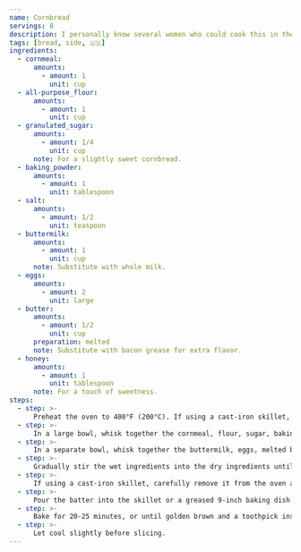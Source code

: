 ```yaml
---
name: Cornbread
servings: 8
description: I personally know several women who could cook this in their sleep and a couple who probably have.
tags: [bread, side, 🇺🇸]
ingredients:
  - cornmeal:
      amounts:
        - amount: 1
          unit: cup
  - all-purpose_flour:
      amounts:
        - amount: 1
          unit: cup
  - granulated_sugar:
      amounts:
        - amount: 1/4
          unit: cup
      note: For a slightly sweet cornbread.
  - baking_powder:
      amounts:
        - amount: 1
          unit: tablespoon
  - salt:
      amounts:
        - amount: 1/2
          unit: teaspoon
  - buttermilk:
      amounts:
        - amount: 1
          unit: cup
      note: Substitute with whole milk.
  - eggs:
      amounts:
        - amount: 2
          unit: large
  - butter:
      amounts:
        - amount: 1/2
          unit: cup
      preparation: melted
      note: Substitute with bacon grease for extra flavor.
  - honey:
      amounts:
        - amount: 1
          unit: tablespoon
      note: For a touch of sweetness.
steps:
  - step: >-
      Preheat the oven to 400°F (200°C). If using a cast-iron skillet, place it in the oven while it heats up.
  - step: >-
      In a large bowl, whisk together the cornmeal, flour, sugar, baking powder, and salt.
  - step: >-
      In a separate bowl, whisk together the buttermilk, eggs, melted butter, and honey (if using).
  - step: >-
      Gradually stir the wet ingredients into the dry ingredients until just combined. Do not overmix.
  - step: >-
      If using a cast-iron skillet, carefully remove it from the oven and grease it with butter or bacon grease.
  - step: >-
      Pour the batter into the skillet or a greased 9-inch baking dish.
  - step: >-
      Bake for 20-25 minutes, or until golden brown and a toothpick inserted in the center comes out clean.
  - step: >-
      Let cool slightly before slicing.
---
```

